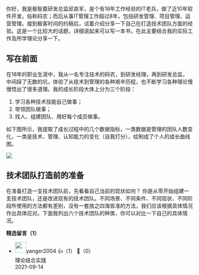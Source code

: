 你好，我是极智嘉研发总监邱良军，是个有18年工作经验的IT老兵，做了近10年软件开发，俗称码农；而后从事IT管理工作超过8年，包括研发管理、项目管理、运营管理。接到极客时间的约稿后，试着介绍分享一下自己在打造技术团队方面的经验。这是一个比较大的话题，详细说起来可以写一本书，在此主要结合我的实际工作及所学理论分享一下。

## 写在前面

在18年的职业生涯中，我从一名专注技术的码农，到研发经理，再到研发总监，中间踩了无数的坑，体验了从技术到管理的各种艰辛历程，也不断学习各种理论慢慢悟出了很多道理。我的成长阶段大体上分为三个阶段：

1. 学习各种技术技能自己做事；
2. 带领团队做事；
3. 找人、组建团队、用好每个成员做事。

如下图所示，我提取了成长过程中的几个数据指标，一类数据是管理的团队人数变化，一类是技术、管理、认知能力的变化（自我打分），绘制成了个人的成长曲线图。

![](https://static001.geekbang.org/resource/image/61/6d/61e85a2c0e1ba662bec6deb775c6536d.jpg?wh=809%2A374)

## 技术团队打造前的准备

在准备打造一支技术团队前，先看看自己当前的现状如何？ 你是从零开始组建一支技术团队，还是改进现有的技术团队。不同场景、不同条件、不同现状、不同阶段所使用的方法都有差别，没有一套放之四海皆准的方法，我们应该根据具体情况作出具体应对。下面我列出六个技术团队的种类，你可以对比一下自己的具体情况。
<div><strong>精选留言（1）</strong></div><ul>
<li><img src="http://thirdwx.qlogo.cn/mmopen/vi_32/DYAIOgq83erms9qcIFYZ4npgLYPu1QgxQyaXcj64ZBicNVeBRWcYUpCZ9p0BGsrEcX8heibMLCV4Gde4P9pf7PjA/132" width="30px"><span>yanger2004</span> 👍（1） 💬（0）<div>理论结合实践</div>2021-09-14</li><br/>
</ul>